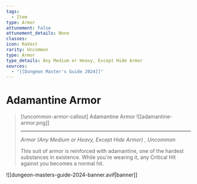 ```yaml
---
tags:
  - Item
type: Armor
attunement: False
attunement_details: None
classes:
icon: RaVest
rarity: Uncommon
type: Armor
type_details: Any Medium or Heavy, Except Hide Armor
sources: 
  - "[[Dungeon Master's Guide 2024]]"
---
```

# Adamantine Armor
>[!uncommon-armor-callout] Adamantine Armor
>![[adamantine-armor.png]]
>
>- - -
>_Armor (Any Medium or Heavy, Except Hide Armor) , Uncommon_
>
>This suit of armor is reinforced with adamantine, one of the hardest substances in existence. While you're wearing it, any Critical Hit against you becomes a normal hit.
>


![[dungeon-masters-guide-2024-banner.avif|banner]]